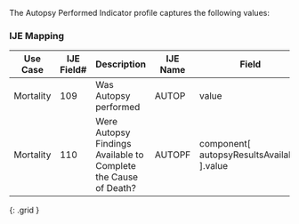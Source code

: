 The Autopsy Performed Indicator profile captures the following values:
### IJE Mapping

| **Use Case** |  **IJE Field#**   |  **Description**  | **IJE Name**  |  **Field**  |  **Type**  | **Value Set**  |
| :---------: | --------------- | ------------ | ------------- | ---------- | ---------- | -------------- |
| Mortality | 109 | Was Autopsy performed | AUTOP | value |codeable |[YesNoUnknownVS] |
| Mortality | 110 | Were Autopsy Findings Available to Complete the Cause of Death? | AUTOPF | component[ autopsyResultsAvailable ].value |codeable |[YesNoUnknownNotApplicableVS] |
{: .grid }
